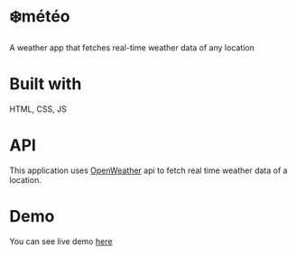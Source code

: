 # ❄️météo

A weather app that fetches real-time weather data of any location

# Built with

HTML, CSS, JS

# API

This application uses [OpenWeather](https://openweathermap.org/current) api to fetch real time weather data of a location.

# Demo

You can see live demo [here]()
